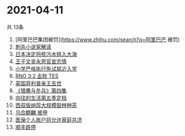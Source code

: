 # 2021-04-11
  共 13条

  <!-- BEGIN -->
  <!-- 最后更新时间:Sun Apr 11 2021 04:18:48 GMT+0000 (Coordinated Universal Time) -->
  1. [阿里巴巴集团被罚](https://www.zhihu.com/search?q=阿里巴巴 被罚)
1. [刺杀小说家解读](https://www.zhihu.com/search?q=刺杀小说家解读)
1. [日本决定将核污水排入大海](https://www.zhihu.com/search?q=日本排放核污水)
1. [王子文吴永恩官宣恋情](https://www.zhihu.com/search?q=王子文吴永恩)
1. [小学严格执行免试就近入学](https://www.zhihu.com/search?q=就近入学)
1. [RNG 3:2 击败 TES](https://www.zhihu.com/search?q=rng)
1. [英国菲利普亲王去世](https://www.zhihu.com/search?q=菲利普亲王)
1. [《猎鹰与冬兵》第四集](https://www.zhihu.com/search?q=猎鹰与冬兵)
1. [向往的生活第五季定档](https://www.zhihu.com/search?q=向往的生活)
1. [西双版纳现大规模毁林种茶](https://www.zhihu.com/search?q=毁林种茶)
1. [乌合麒麟 披甲](https://www.zhihu.com/search?q=乌合麒麟)
1. [医保个人账户将允许家庭共济](https://www.zhihu.com/search?q=医保)
1. [顺丰跌停](https://www.zhihu.com/search?q=顺丰)
  <!-- END -->
  